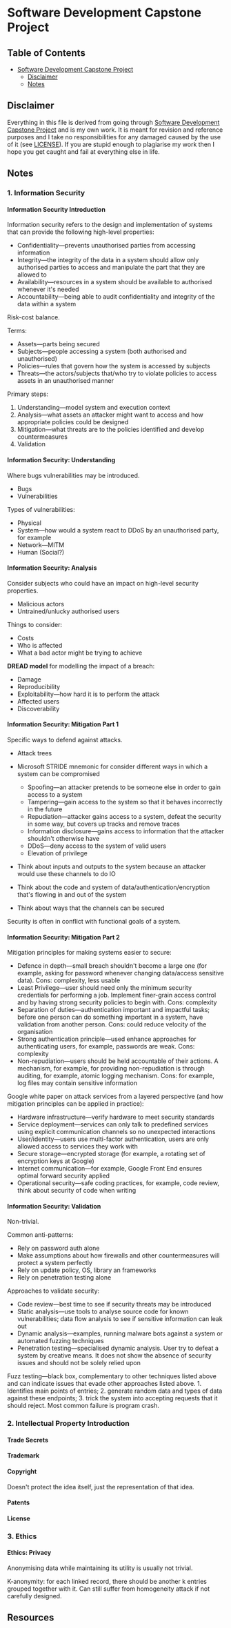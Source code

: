 # Software Development Capstone Project

## Table of Contents

* [Software Development Capstone Project](#software-development-capstone-project)
  * [Disclaimer](#disclaimer)
  * [Notes](#notes)

## Disclaimer

Everything in this file is derived from going through [Software Development Capstone Project](https://www.edx.org/course/software-development-capstone-project-ubcx-softengprjx) and is my own work. It is meant for revision and reference purposes and I take no responsibilities for any damaged caused by the use of it (see [LICENSE](https://github.com/honmanyau/study-notes/blob/master/LICENSE.md)). If you are stupid enough to plagiarise my work then I hope you get caught and fail at everything else in life.

## Notes

### 1. Information Security

#### Information Security Introduction

Information security refers to the design and implementation of systems that can provide the following high-level properties:

* Confidentiality—prevents unauthorised parties from accessing information
* Integrity—the integrity of the data in a system should allow only authorised parties to access and manipulate the part that they are allowed to
* Availability—resources in a system should be available to authorised whenever it's needed
* Accountability—being able to audit confidentiality and integrity of the data within a system

Risk-cost balance.

Terms:

* Assets—parts being secured
* Subjects—people accessing a system (both authorised and unauthorised)
* Policies—rules that govern how the system is accessed by subjects
* Threats—the actors/subjects that/who try to violate policies to access assets in an unauthorised manner

Primary steps:

1. Understanding—model system and execution context
2. Analysis—what assets an attacker might want to access and how appropriate policies could be designed
3. Mitigation—what threats are to the policies identified and develop countermeasures
4. Validation

#### Information Security: Understanding

Where bugs vulnerabilities may be introduced.

* Bugs
* Vulnerabilities

Types of vulnerabilities:

* Physical
* System—how would a system react to DDoS by an unauthorised party, for example
* Network—MITM
* Human (Social?)

#### Information Security: Analysis

Consider subjects who could have an impact on high-level security properties.

* Malicious actors
* Untrained/unlucky authorised users

Things to consider:

* Costs
* Who is affected
* What a bad actor might be trying to achieve

**DREAD model** for modelling the impact of a breach:

* Damage
* Reproducibility
* Exploitability—how hard it is to perform the attack
* Affected users
* Discoverability

#### Information Security: Mitigation Part 1

Specific ways to defend against attacks.

* Attack trees
* Microsoft STRIDE mnemonic for consider different ways in which a system can be compromised
  * Spoofing—an attacker pretends to be someone else in order to gain access to a system
  * Tampering—gain access to the system so that it behaves incorrectly in the future
  * Repudiation—attacker gains access to a system, defeat the security in some way, but covers up tracks and remove traces
  * Information disclosure—gains access to information that the attacker shouldn't otherwise have
  * DDoS—deny access to the system of valid users
  * Elevation of privilege

* Think about inputs and outputs to the system because an attacker would use these channels to do IO
* Think about the code and system of data/authentication/encryption that's flowing in and out of the system
* Think about ways that the channels can be secured

Security is often in conflict with functional goals of a system.

#### Information Security: Mitigation Part 2

Mitigation principles for making systems easier to secure:

* Defence in depth—small breach shouldn't become a large one (for example, asking for password whenever changing data/access sensitive data). Cons: complexity, less usable
* Least Privilege—user should need only the minimum security credentials for performing a job. Implement finer-grain access control and by having strong security policies to begin with. Cons: complexity
* Separation of duties—authentication important and impactful tasks; before one person can do something important in a system, have validation from another person. Cons: could reduce velocity of the organisation
* Strong authentication principle—used enhance approaches for authenticating users, for example, passwords are weak. Cons: complexity
* Non-repudiation—users should be held accountable of their actions. A mechanism, for example, for providing non-repudiation is through auditing, for example, atomic logging mechanism. Cons: for example, log files may contain sensitive information

Google white paper on attack services from a layered perspective (and how mitigation principles can be applied in practice):

* Hardware infrastructure—verify hardware to meet security standards
* Service deployment—services can only talk to predefined services using explicit communication channels so no unexpected interactions
* User/identity—users use multi-factor authentication, users are only allowed access to services they work with
* Secure storage—encrypted storage (for example, a rotating set of encryption keys at Google)
* Internet communication—for example, Google Front End ensures optimal forward security applied
* Operational security—safe coding practices, for example, code review, think about security of code when writing

#### Information Security: Validation

Non-trivial.

Common anti-patterns:

* Rely on password auth alone
* Make assumptions about how firewalls and other countermeasures will protect a system perfectly
* Rely on update policy, OS, library an frameworks
* Rely on penetration testing alone

Approaches to validate security:

* Code review—best time to see if security threats may be introduced
* Static analysis—use tools to analyse source code for known vulnerabilities; data flow analysis to see if sensitive information can leak out
* Dynamic analysis—examples, running malware bots against a system or automated fuzzing techniques
* Penetration testing—specialised dynamic analysis. User try to defeat a system by creative means. It does not show the absence of security issues and should not be solely relied upon

Fuzz testing—black box, complementary to other techniques listed above and can indicate issues that evade other approaches listed above. 1. Identifies main points of entries; 2. generate random data and types of data against these endpoints; 3. trick the system into accepting requests that it should reject. Most common failure is program crash.

### 2. Intellectual Property Introduction

#### Trade Secrets

#### Trademark

#### Copyright

Doesn't protect the idea itself, just the representation of that idea.

#### Patents

#### License

### 3. Ethics

#### Ethics: Privacy

Anonymising data while maintaining its utility is usually not trivial.

K-anonymity: for each linked record, there should be another k entries grouped together with it. Can still suffer from homogeneity attack if not carefully designed.






## Resources
